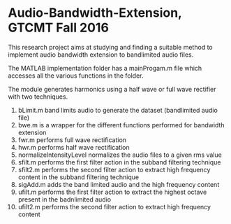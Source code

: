 # Audio-Bandwidth-Extension, GTCMT Fall 2016

This research project aims at studying and finding a suitable method to implement audio bandwidth extension to bandlimited audio files.

The MATLAB implementation folder has a mainProgam.m file which accesses all the various functions in the folder.

The module generates harmonics using a half wave or full wave rectifier with two techniques.

1) bLimit.m band limits audio to generate the dataset (bandlimited audio file)
2) bwe.m is a wrapper for the different functions performed for bandwidth extension
3) fwr.m performs full wave rectification
4) hwr.m performs half wave rectification
5) normalizeIntensityLevel normalizes the audio files to a given rms value
6) sfilt.m performs the first filter action in the subband filtering technique
7) sfilt2.m performs the second filter action to extract high frequency content in the subband filtering technique
8) sigAdd.m adds the band limited audio and the high frequency content
9) ufilt.m performs the first filter action to extract the highest octave present in the badnlimited audio
10) ufilt2.m performs the second filter action to extract high frequency content